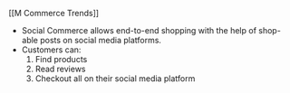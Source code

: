 
[[M Commerce Trends]]

- Social Commerce allows end-to-end shopping with the help of shop-able posts on social media platforms.
- Customers can:
	1. Find products
	2. Read reviews
	3. Checkout
	 all on their social media platform
